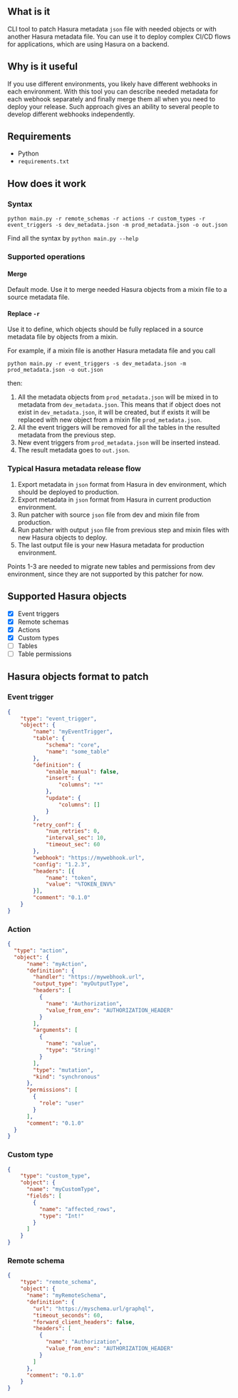 ## What is it

CLI tool to patch Hasura metadata `json` file with needed objects or with another Hasura metadata file. You can use it to deploy complex CI/CD flows for applications, which are using Hasura on a backend.

## Why is it useful

If you use different environments, you likely have different webhooks in each environment. With this tool you can describe needed metadata for each webhook separately and finally merge them all when you need to deploy your release. Such approach gives an ability to several people to develop different webhooks independently.

## Requirements

- Python
- `requirements.txt`

## How does it work

### Syntax 

```shell
python main.py -r remote_schemas -r actions -r custom_types -r event_triggers -s dev_metadata.json -m prod_metadata.json -o out.json
```
Find all the syntax by `python main.py --help`

### Supported operations

#### Merge
Default mode. Use it to merge needed Hasura objects from a mixin file to a source metadata file.

#### Replace `-r`

Use it to define, which objects should be fully replaced in a source metadata file by objects from a mixin. 

For example, if a mixin file is another Hasura metadata file and you call

```shell
python main.py -r event_triggers -s dev_metadata.json -m prod_metadata.json -o out.json
```

then:
1. All the metadata objects from `prod_metadata.json` will be mixed in to metadata from `dev_metadata.json`. This means that if object does not exist in `dev_metadata.json`, it will be created, but if exists it will be replaced with new object from a mixin file `prod_metadata.json`.
2. All the event triggers will be removed for all the tables in the resulted metadata from the previous step.
3. New event triggers from `prod_metadata.json` will be inserted instead.
4. The result metadata goes to `out.json`.

### Typical Hasura metadata release flow

1. Export metadata in `json` format from Hasura in dev environment, which should be deployed to production.
2. Export metadata in `json` format from Hasura in current production environment.
3. Run patcher with source `json` file from dev and mixin file from production.
4. Run patcher with output `json` file from previous step and mixin files with new Hasura objects to deploy.
5. The last output file is your new Hasura metadata for production environment. 

Points 1-3 are needed to migrate new tables and permissions from dev environment, since they are not supported by this patcher for now.

## Supported Hasura objects

* [x] Event triggers
* [x] Remote schemas
* [x] Actions
* [x] Custom types
* [ ] Tables
* [ ] Table permissions

## Hasura objects format to patch

### Event trigger

```json
{
    "type": "event_trigger",
    "object": {
        "name": "myEventTrigger",
        "table": {
            "schema": "core",
            "name": "some_table"
        },
        "definition": {
            "enable_manual": false,
            "insert": {
                "columns": "*"
            },
            "update": {
                "columns": []
            }
        },
        "retry_conf": {
            "num_retries": 0,
            "interval_sec": 10,
            "timeout_sec": 60
        },
        "webhook": "https://mywebhook.url",
        "config": "1.2.3",
        "headers": [{
            "name": "token",
            "value": "%TOKEN_ENV%"
        }],
        "comment": "0.1.0"
    }
}
```

### Action

```json
{
  "type": "action",
  "object": {
      "name": "myAction",
      "definition": {
        "handler": "https://mywebhook.url",
        "output_type": "myOutputType",
        "headers": [
          {
            "name": "Authorization",
            "value_from_env": "AUTHORIZATION_HEADER"
          }
        ],
        "arguments": [
          {
            "name": "value",
            "type": "String!"
          }
        ],
        "type": "mutation",
        "kind": "synchronous"
      },
      "permissions": [
        {
          "role": "user"
        }
      ],
      "comment": "0.1.0"
  }
}
```

### Custom type

```json
{
    "type": "custom_type",
    "object": {
      "name": "myCustomType",
      "fields": [
        {
          "name": "affected_rows",
          "type": "Int!"
        }
      ]
    }
}
```

### Remote schema

```json
{
    "type": "remote_schema",
    "object": {
      "name": "myRemoteSchema",
      "definition": {
        "url": "https://myschema.url/graphql",
        "timeout_seconds": 60,
        "forward_client_headers": false,
        "headers": [
          {
            "name": "Authorization",
            "value_from_env": "AUTHORIZATION_HEADER"
          }
        ]
      },
      "comment": "0.1.0"
    }
}
```
